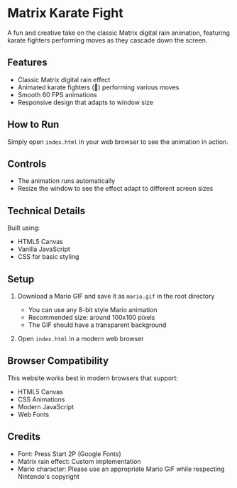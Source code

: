 # Matrix Karate Fight

A fun and creative take on the classic Matrix digital rain animation, featuring karate fighters performing moves as they cascade down the screen.

## Features

- Classic Matrix digital rain effect
- Animated karate fighters (🥋) performing various moves
- Smooth 60 FPS animations
- Responsive design that adapts to window size

## How to Run

Simply open `index.html` in your web browser to see the animation in action.

## Controls

- The animation runs automatically
- Resize the window to see the effect adapt to different screen sizes

## Technical Details

Built using:
- HTML5 Canvas
- Vanilla JavaScript
- CSS for basic styling

## Setup

1. Download a Mario GIF and save it as `mario.gif` in the root directory
   - You can use any 8-bit style Mario animation
   - Recommended size: around 100x100 pixels
   - The GIF should have a transparent background

2. Open `index.html` in a modern web browser

## Browser Compatibility

This website works best in modern browsers that support:
- HTML5 Canvas
- CSS Animations
- Modern JavaScript
- Web Fonts

## Credits

- Font: Press Start 2P (Google Fonts)
- Matrix rain effect: Custom implementation
- Mario character: Please use an appropriate Mario GIF while respecting Nintendo's copyright 